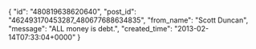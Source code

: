  {
   "id": "480819638620640",
   "post_id": "462493170453287_480677688634835",
   "from_name": "Scott Duncan",
   "message": "ALL money is debt.",
   "created_time": "2013-02-14T07:33:04+0000"
 }
